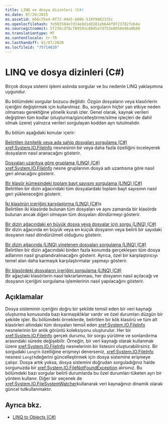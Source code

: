 ```yaml
---
title: LINQ ve dosya dizinleri (C#)
ms.date: 07/20/2015
ms.assetid: b66c55e4-0f72-44e5-b086-519f9962335c
ms.openlocfilehash: fe503584e7d14e8d1dd281eb644f0723782feb4a
ms.sourcegitcommit: 5f236cd78cf09593c8945a7d753e0850e96a0b80
ms.translationtype: MT
ms.contentlocale: tr-TR
ms.lasthandoff: 01/07/2020
ms.locfileid: "75714620"
---
```

# <a name="linq-and-file-directories-c"></a>LINQ ve dosya dizinleri (C#)

Birçok dosya sistemi işlemi aslında sorgular ve bu nedenle LINQ yaklaşımına uygundur.  
  
 Bu bölümdeki sorgular bozucu değildir. Özgün dosyaların veya klasörlerin içeriğini değiştirmek için kullanılmaz. Bu, sorguların hiçbir yan etkiye neden olmaması gerektiğine yönelik kuralı izler. Genel olarak, kaynak verileri değiştiren tüm kodlar (oluşturma/güncelleştirme/silme işleçleri de dahil olmak üzere) yalnızca verileri sorgulayan koddan ayrı tutulmalıdır.  
  
 Bu bölüm aşağıdaki konular içerir:  
  
 [Belirtilen öznitelik veya ada sahip dosyaları sorgulama (C#)](./how-to-query-for-files-with-a-specified-attribute-or-name.md)\
 <xref:System.IO.FileInfo> nesnesinin bir veya daha fazla özelliğini inceleyerek dosyaların nasıl aranacağını gösterir.  
  
 [Dosyaları uzantıya göre gruplama (LINQ) (C#)](./how-to-group-files-by-extension-linq.md)\
 <xref:System.IO.FileInfo> nesne gruplarının dosya adı uzantısına göre nasıl geri alınacağını gösterir.  
  
 [Bir klasör kümesindeki toplam bayt sayısını sorgulama (LINQ) (C#)](./how-to-query-for-the-total-number-of-bytes-in-a-set-of-folders-linq.md)\
 Belirtilen bir dizin ağacındaki tüm dosyalardaki toplam bayt sayısının nasıl geri yükleneceğini gösterir.  
  
 [İki klasörün içeriğini karşılaştırma (LINQ) (C#)](./how-to-compare-the-contents-of-two-folders-linq.md)s  
 Belirtilen iki klasörde bulunan tüm dosyaları ve aynı zamanda bir klasörde bulunan ancak diğeri olmayan tüm dosyaları döndürmeyi gösterir.  
  
 [Bir dizin ağacındaki en büyük dosya veya dosyalar için sorgu (LINQ) (C#)](./how-to-query-for-the-largest-file-or-files-in-a-directory-tree-linq.md)\
 Bir dizin ağacında en büyük veya en küçük dosyanın veya belirli bir sayıdaki dosyanın nasıl döndürülmeli olduğunu gösterir.  
  
 [Bir dizin ağacında (LINQ) yinelenen dosyaları sorgulama (LINQ) (C#)](./how-to-query-for-duplicate-files-in-a-directory-tree-linq.md)\
 Belirtilen bir dizin ağacındaki birden fazla konumda gerçekleşen tüm dosya adlarının nasıl gruplandıralınacağını gösterir. Ayrıca, özel bir karşılaştırıcıyı temel alan daha karmaşık karşılaştırmalar yapmayı gösterir.  
  
 [Bir klasördeki dosyaların içeriğini sorgulama (LINQ) (C#)](./how-to-query-the-contents-of-files-in-a-folder-lin.md)\
 Bir ağaçtaki klasörlerin nasıl tekrarlanması, her dosyanın nasıl açılacağı ve dosyanın içeriğini sorgulama işlemlerinin nasıl yapılacağını gösterir.  
  
## <a name="comments"></a>Açıklamalar  
 Dosya sisteminin içeriğini doğru bir şekilde temsil eden bir veri kaynağı oluşturma konusunda bazı karmaşıklıklar vardır ve özel durumları düzgün bir şekilde işler. Bu bölümdeki örneklerde, belirtilen bir kök klasörü ve tüm alt klasörleri altındaki tüm dosyaları temsil eden <xref:System.IO.FileInfo> nesnelerinin bir anlık görüntü koleksiyonu oluşturulur. Her bir <xref:System.IO.FileInfo> gerçek durumu, bir sorgu yürütme ve sonlandırma arasındaki sürede değişebilir. Örneğin, bir veri kaynağı olarak kullanmak üzere <xref:System.IO.FileInfo> nesnelerinin bir listesini oluşturabilirsiniz. Bir sorgudaki `Length` özelliğine erişmeyi denerseniz, <xref:System.IO.FileInfo> nesnesi `Length`değerini güncelleştirmek için dosya sistemine erişmeye çalışır. Dosya artık yoksa, dosya sistemini doğrudan sorguladığınız halde sorgunuzda bir <xref:System.IO.FileNotFoundException> alırsınız. Bu bölümdeki bazı sorgular belirli durumlarda bu özel durumları tüketen ayrı bir yöntem kullanır. Diğer bir seçenek de <xref:System.IO.FileSystemWatcher>kullanarak veri kaynağınızı dinamik olarak güncel tutkullanmaktır.  
  
## <a name="see-also"></a>Ayrıca bkz.

- [LINQ to Objects (C#)](./linq-to-objects.md)
